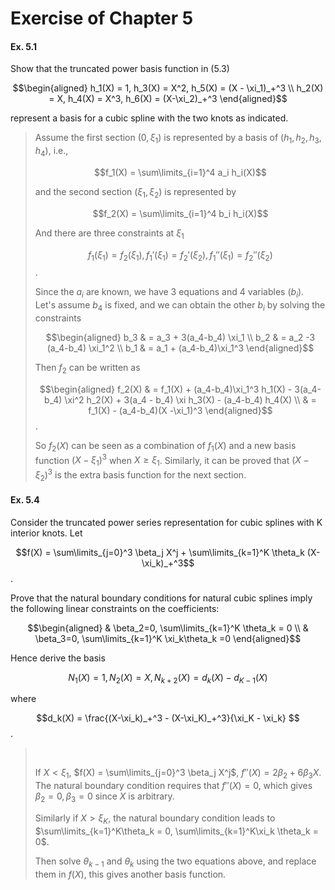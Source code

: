 # Exercise of Chapter 5

#### Ex. 5.1
Show that the truncated power basis function in (5.3) 

$$\begin{aligned} h_1(X) = 1, h_3(X) = X^2, h_5(X) = (X - \xi_1)_+^3 \\ h_2(X) = X, h_4(X) = X^3, h_6(X) = (X-\xi_2)_+^3 \end{aligned}$$

represent a basis for a cubic spline with the two knots as indicated.

> Assume the first section $(0, \xi_1)$ is represented by a basis of $(h_1, h_2, h_3, h_4)$, i.e.,
>
> $$f_1(X) = \sum\limits_{i=1}^4 a_i h_i(X)$$
>
> and the second section $(\xi_1, \xi_2)$ is represented by
>
> $$f_2(X) = \sum\limits_{i=1}^4 b_i h_i(X)$$
>
> And there are three constraints at $\xi_1$
>
> $$f_1(\xi_1) = f_2 (\xi_1), f_1'(\xi_1) = f_2'(\xi_2), f_1''(\xi_1) = f_2''(\xi_2)$$.
>
> Since the $a_i$ are known, we have 3 equations and 4 variables ($b_i$). Let's assume $b_4$ is fixed, and we can obtain the other $b_i$ by solving the constraints
>
> $$\begin{aligned} b_3 & = a_3 + 3(a_4-b_4) \xi_1 \\ b_2 & = a_2 -3 (a_4-b_4) \xi_1^2 \\ b_1 & = a_1 + (a_4-b_4)\xi_1^3 \end{aligned}$$
>
> Then $f_2$ can be written as
>
> $$\begin{aligned} f_2(X) & = f_1(X) + (a_4-b_4)\xi_1^3 h_1(X) - 3(a_4-b_4) \xi^2 h_2(X) + 3(a_4 - b_4) \xi h_3(X) - (a_4-b_4) h_4(X) \\ & = f_1(X) - (a_4-b_4)(X -\xi_1)^3 \end{aligned}$$.
>
> So $f_2(X)$ can be seen as a combination of $f_1(X)$ and a new basis function $(X-\xi_1)^3$ when $X\ge\xi_1$. Similarly, it can be proved that $(X-\xi_2)^3$ is the extra basis function for the next section.



#### Ex. 5.4
Consider the truncated power series representation for cubic splines with K interior knots. Let

$$f(X) = \sum\limits_{j=0}^3 \beta_j X^j + \sum\limits_{k=1}^K \theta_k (X-\xi_k)_+^3$$.

Prove that the natural boundary conditions for natural cubic splines imply the following linear constraints on the coefficients:

$$\begin{aligned} & \beta_2=0, \sum\limits_{k=1}^K \theta_k = 0 \\ & \beta_3=0, \sum\limits_{k=1}^K \xi_k\theta_k =0  \end{aligned}$$

Hence derive the basis

$$N_1(X)= 1, N_2(X) = X, N_{k+2}(X) = d_k(X) - d_{K-1}(X)$$

where

$$d_k(X) = \frac{(X-\xi_k)_+^3 - (X-\xi_K)_+^3}{\xi_K - \xi_k} $$.

> ​                   
>
> If $X < \xi_1$, $f(X) = \sum\limits_{j=0}^3 \beta_j X^j$, $f''(X) = 2\beta_2 + 6\beta_3 X$. The natural boundary condition requires that $f''(X) = 0$, which gives $\beta_2 =0, \beta_3 = 0$ since $X$ is arbitrary.
>
> Similarly if $X>\xi_K$, the natural boundary condition leads to $\sum\limits_{k=1}^K\theta_k = 0, \sum\limits_{k=1}^K\xi_k \theta_k = 0$.
>
> Then solve $\theta_{k-1}$ and $\theta_k$ using the two equations above, and replace them in $f(X)$, this gives another basis function.